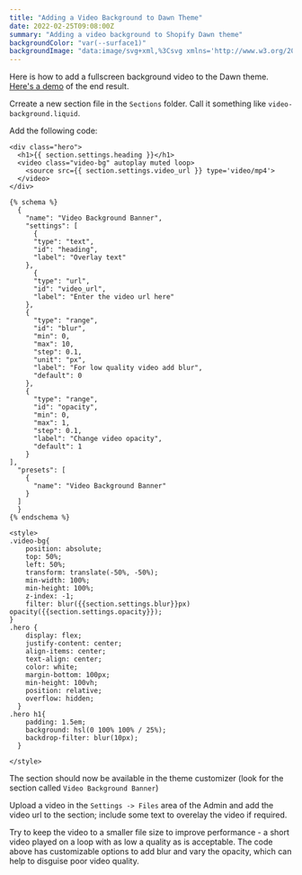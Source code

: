 ```yaml
---
title: "Adding a Video Background to Dawn Theme"
date: 2022-02-25T09:08:00Z
summary: "Adding a video background to Shopify Dawn theme"
backgroundColor: "var(--surface1)"
backgroundImage: "data:image/svg+xml,%3Csvg xmlns='http://www.w3.org/2000/svg' width='4' height='4' viewBox='0 0 4 4'%3E%3Cpath fill='%23ffc078' fill-opacity='1' d='M1 3h1v1H1V3zm2-2h1v1H3V1z'%3E%3C/path%3E%3C/svg%3E"
---
```


Here is how to add a fullscreen background video to the Dawn theme. [Here's a demo](https://alanryan.dev/tips/video-background-dawn-theme/) of the end result.

Crreate a new section file in the `Sections` folder. Call it something like `video-background.liquid`.

Add the following code:

```
<div class="hero">
  <h1>{{ section.settings.heading }}</h1>
  <video class="video-bg" autoplay muted loop>
  	<source src={{ section.settings.video_url }} type='video/mp4'>
  </video>
</div>

{% schema %}
  {
    "name": "Video Background Banner",
    "settings": [
      {
      "type": "text",
      "id": "heading",
      "label": "Overlay text"
    },
      {
      "type": "url",
      "id": "video_url",
      "label": "Enter the video url here"
    },
    {
      "type": "range",
      "id": "blur",
      "min": 0,
      "max": 10,
      "step": 0.1,
      "unit": "px",
      "label": "For low quality video add blur",
      "default": 0
    },
    {
      "type": "range",
      "id": "opacity",
      "min": 0,
      "max": 1,
      "step": 0.1,
      "label": "Change video opacity",
      "default": 1
    }
],
  "presets": [
    {
      "name": "Video Background Banner"
    }
  ]
  }
{% endschema %}

<style>
.video-bg{
    position: absolute;
    top: 50%;
    left: 50%;
    transform: translate(-50%, -50%);
    min-width: 100%;
    min-height: 100%;
    z-index: -1;
    filter: blur({{section.settings.blur}}px) opacity({{section.settings.opacity}});
}
.hero {
    display: flex;
    justify-content: center;
    align-items: center;
    text-align: center;
    color: white;
    margin-bottom: 100px;
    min-height: 100vh;
    position: relative;
    overflow: hidden;
  }
.hero h1{
    padding: 1.5em;
    background: hsl(0 100% 100% / 25%);
    backdrop-filter: blur(10px);
  }

</style>
```

The section should now be available in the theme customizer (look for the section called `Video Background Banner`)

Upload a video in the `Settings -> Files` area of the Admin and add the video url to the section; include some text to overelay the video if required.

Try to keep the video to a smaller file size to improve performance - a short video played on a loop with as low a quality as is acceptable. The code above has customizable options to add blur and vary the opacity, which can help to disguise poor video quality.
